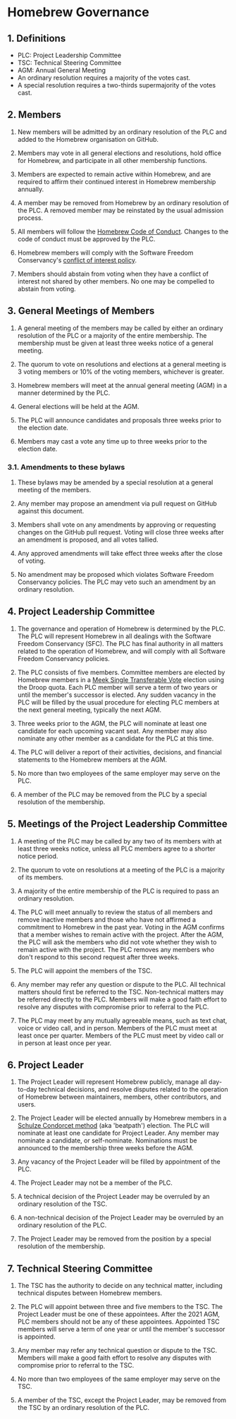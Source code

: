 # Homebrew Governance

## 1. Definitions

- PLC: Project Leadership Committee
- TSC: Technical Steering Committee
- AGM: Annual General Meeting
- An ordinary resolution requires a majority of the votes cast.
- A special resolution requires a two-thirds supermajority of the votes cast.

## 2. Members

1. New members will be admitted by an ordinary resolution of the PLC and added to the Homebrew organisation on GitHub.

2. Members may vote in all general elections and resolutions, hold office for Homebrew, and participate in all other membership functions.

3. Members are expected to remain active within Homebrew, and are required to affirm their continued interest in Homebrew membership annually.

4. A member may be removed from Homebrew by an ordinary resolution of the PLC. A removed member may be reinstated by the usual admission process.

5. All members will follow the [Homebrew Code of Conduct](https://github.com/Homebrew/.github/blob/HEAD/CODE_OF_CONDUCT.md#code-of-conduct). Changes to the code of conduct must be approved by the PLC.

6. Homebrew members will comply with the Software Freedom Conservancy's [conflict of interest policy](https://sfconservancy.org/projects/policies/conflict-of-interest-policy.html).

7. Members should abstain from voting when they have a conflict of interest not shared by other members. No one may be compelled to abstain from voting.

## 3. General Meetings of Members

1. A general meeting of the members may be called by either an ordinary resolution of the PLC or a majority of the entire membership. The membership must be given at least three weeks notice of a general meeting.

2. The quorum to vote on resolutions and elections at a general meeting is 3 voting members or 10% of the voting members, whichever is greater.

3. Homebrew members will meet at the annual general meeting (AGM) in a manner determined by the PLC.

4. General elections will be held at the AGM.

5. The PLC will announce candidates and proposals three weeks prior to the election date.

6. Members may cast a vote any time up to three weeks prior to the election date.

### 3.1. Amendments to these bylaws

1. These bylaws may be amended by a special resolution at a general meeting of the members.

2. Any member may propose an amendment via pull request on GitHub against this document.

3. Members shall vote on any amendments by approving or requesting changes on the GitHub pull request. Voting will close three weeks after an amendment is proposed, and all votes tallied.

4. Any approved amendments will take effect three weeks after the close of voting.

5. No amendment may be proposed which violates Software Freedom Conservancy policies. The PLC may veto such an amendment by an ordinary resolution.

## 4. Project Leadership Committee

1. The governance and operation of Homebrew is determined by the PLC. The PLC will represent Homebrew in all dealings with the Software Freedom Conservancy (SFC). The PLC has final authority in all matters related to the operation of Homebrew, and will comply with all Software Freedom Conservancy policies.

2. The PLC consists of five members. Committee members are elected by Homebrew members in a [Meek Single Transferable Vote](https://en.wikipedia.org/wiki/Counting_single_transferable_votes#Meek) election using the Droop quota. Each PLC member will serve a term of two years or until the member's successor is elected. Any sudden vacancy in the PLC will be filled by the usual procedure for electing PLC members at the next general meeting, typically the next AGM.

3. Three weeks prior to the AGM, the PLC will nominate at least one candidate for each upcoming vacant seat. Any member may also nominate any other member as a candidate for the PLC at this time.

4. The PLC will deliver a report of their activities, decisions, and financial statements to the Homebrew members at the AGM.

5. No more than two employees of the same employer may serve on the PLC.

6. A member of the PLC may be removed from the PLC by a special resolution of the membership.

## 5. Meetings of the Project Leadership Committee

1. A meeting of the PLC may be called by any two of its members with at least three weeks notice, unless all PLC members agree to a shorter notice period.

2. The quorum to vote on resolutions at a meeting of the PLC is a majority of its members.

3. A majority of the entire membership of the PLC is required to pass an ordinary resolution.

4. The PLC will meet annually to review the status of all members and remove inactive members and those who have not affirmed a commitment to Homebrew in the past year. Voting in the AGM confirms that a member wishes to remain active with the project. After the AGM, the PLC will ask the members who did not vote whether they wish to remain active with the project. The PLC removes any members who don't respond to this second request after three weeks.

5. The PLC will appoint the members of the TSC.

6. Any member may refer any question or dispute to the PLC. All technical matters should first be referred to the TSC. Non-technical matters may be referred directly to the PLC. Members will make a good faith effort to resolve any disputes with compromise prior to referral to the PLC.

7. The PLC may meet by any mutually agreeable means, such as text chat, voice or video call, and in person. Members of the PLC must meet at least once per quarter. Members of the PLC must meet by video call or in person at least once per year.

## 6. Project Leader

1. The Project Leader will represent Homebrew publicly, manage all day-to-day technical decisions, and resolve disputes related to the operation of Homebrew between maintainers, members, other contributors, and users.

2. The Project Leader will be elected annually by Homebrew members in a [Schulze Condorcet method](https://en.wikipedia.org/wiki/Schulze_method) (aka 'beatpath') election. The PLC will nominate at least one candidate for Project Leader. Any member may nominate a candidate, or self-nominate. Nominations must be announced to the membership three weeks before the AGM.

3. Any vacancy of the Project Leader will be filled by appointment of the PLC.

4. The Project Leader may not be a member of the PLC.

5. A technical decision of the Project Leader may be overruled by an ordinary resolution of the TSC.

6. A non-technical decision of the Project Leader may be overruled by an ordinary resolution of the PLC.

7. The Project Leader may be removed from the position by a special resolution of the membership.

## 7. Technical Steering Committee

1. The TSC has the authority to decide on any technical matter, including technical disputes between Homebrew members.

2. The PLC will appoint between three and five members to the TSC. The Project Leader must be one of these appointees. After the 2021 AGM, PLC members should not be any of these appointees. Appointed TSC members will serve a term of one year or until the member's successor is appointed.

3. Any member may refer any technical question or dispute to the TSC. Members will make a good faith effort to resolve any disputes with compromise prior to referral to the TSC.

4. No more than two employees of the same employer may serve on the TSC.

5. A member of the TSC, except the Project Leader, may be removed from the TSC by an ordinary resolution of the PLC.
